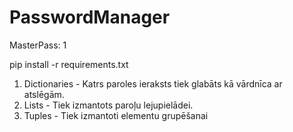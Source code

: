 # PasswordManager

MasterPass: 1

pip install -r requirements.txt

1. Dictionaries - Katrs paroles ieraksts tiek glabāts kā vārdnīca ar atslēgām.
2. Lists - Tiek izmantots paroļu lejupielādei.
3. Tuples - Tiek izmantoti elementu grupēšanai
